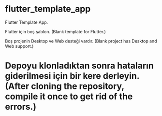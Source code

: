 # flutter_template_app

Flutter Template App.

  Flutter için boş şablon.
  (Blank template for Flutter.)
  
  Boş projenin Desktop ve Web desteği vardır.
  (Blank project has Desktop and Web support.)
  
# Depoyu klonladıktan sonra hataların giderilmesi için bir kere derleyin. (After cloning the repository, compile it once to get rid of the errors.)
